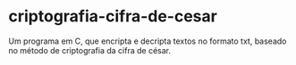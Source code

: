 # criptografia-cifra-de-cesar
Um programa em C, que encripta e decripta textos no formato txt, baseado no método de criptografia da cifra de césar.
